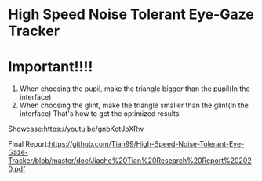 # High Speed Noise Tolerant Eye-Gaze Tracker
# Important!!!!
1. When choosing the pupil, make the triangle bigger than the pupil(In the interface)
2. When choosing the glint, make the triangle smaller than the glint(In the interface) 
That's how to get the optimized results

Showcase:https://youtu.be/gnbKotJpXRw


Final Report:https://github.com/Tian99/High-Speed-Noise-Tolerant-Eye-Gaze-Tracker/blob/master/doc/Jiache%20Tian%20Research%20Report%202020.pdf
